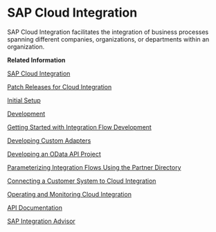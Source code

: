 <!-- loio2fb0aa4dc5194b589adcd1c5534901e3 -->

# SAP Cloud Integration

SAP Cloud Integration facilitates the integration of business processes spanning different companies, organizations, or departments within an organization.

**Related Information**  


 <?sap-ot O2O class="- topic/link " href="c5631b19ea154c1caa325c32771a101d.xml" text="" desc="" xtrc="link:1" xtrf="file:/home/builder/src/dita-all/cvv1690968981196/loio3268cb35959d4b368fb49de861bfe8a1_en-US/src/content/localization/en-us/2fb0aa4dc5194b589adcd1c5534901e3.xml" ?> 

[SAP Cloud Integration](WhatsNewInCloudIntegration/sap-cloud-integration-72ef31d.md)

[Patch Releases for Cloud Integration](WhatsNewInCloudIntegration/patch-releases-for-cloud-integration-023a472.md "This topic provides information on patch releases for Cloud Integration for hotfixes, bugfixes, and code enhancements.")

[Initial Setup](InitialSetup/initial-setup-0a556d5.md "Includes links to concepts and activities required to set up and start using Cloud Integration.")

[Development](Development/development-78d23d4.md "Design integration content in order to specify how messages are to be exchanged between the connected components.")

[Getting Started with Integration Flow Development](Development/getting-started-with-integration-flow-development-e5724cd.md "Learn how to develop and run your first integration flow.")

[Developing Custom Adapters](Development/developing-custom-adapters-7392cc4.md "Develop adapters tailored for your specific requirements.")

[Developing an OData API Project](Development/developing-an-odata-api-project-d961654.md "")

[Parameterizing Integration Flows Using the Partner Directory](Development/parameterizing-integration-flows-using-the-partner-directory-b7812a5.md "The Partner Directory is a tenant-specific storage option that allows you to store information on business partners that are connected to the tenant in the context of a larger business network.")

[Connecting a Customer System to Cloud Integration](ConnectionSetup/connecting-a-customer-system-to-cloud-integration-7cfe913.md "You can set up the technical connection between a tenant and different kinds of remote systems (in many cases located in the customer landscape).")

[Operating and Monitoring Cloud Integration](Operations/operating-and-monitoring-cloud-integration-c401afc.md "Operate a Cloud Integration cluster and monitor messages and integration artifacts at runtime")

 <?sap-ot O2O class="- topic/link " href="0875355bc75b41d8af00fcf2a6fb9929.xml" text="" desc="" xtrc="link:12" xtrf="file:/home/builder/src/dita-all/cvv1690968981196/loio3268cb35959d4b368fb49de861bfe8a1_en-US/src/content/localization/en-us/2fb0aa4dc5194b589adcd1c5534901e3.xml" ?> 

[API Documentation](Development/api-documentation-3fd9fc9.md "Cloud Integration provides various application programming interfaces (APIs) with which you can access data.")

[SAP Integration Advisor](IntegrationAdvisor/sap-integration-advisor-6b9fe2d.md "")

